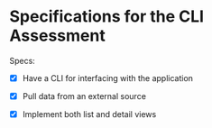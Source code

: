 # Specifications for the CLI Assessment

Specs:
- [x] Have a CLI for interfacing with the application
<!--
created cli class

-made call method that invokes start method
-made list method and requested user input and used that input to look for libraries
-made print_info and start method
-->
- [x] Pull data from an external source
<!--
-created API class
-used the world cat library search API as my external source
-used restclient to get the url for the api to get data and to connect to my program
-used json to parse the data

  -->
- [x] Implement both list and detail views
<!--
shows a list of libraries near a specific zip code
user will pick a specific library and will get more info

 -->
